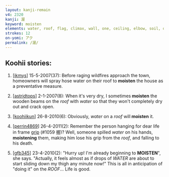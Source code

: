```yaml
---
layout: kanji-remain
v4: 2320
kanji: 渥
keyword: moisten
elements: water, roof, flag, climax, wall, one, ceiling, elbow, soil, dirt, ground
strokes: 12
on-yomi: アク
permalink: /渥/
---
```


## Koohii stories: 

1) [<a href="http://kanji.koohii.com/profile/ikmys">ikmys</a>] 15-5-2007(37): Before raging wildfires approach the town, homeowners will spray hose water on their roof to<strong> moisten</strong> the house as a preventative measure.

2) [<a href="http://kanji.koohii.com/profile/astridtops">astridtops</a>] 2-1-2007(8): When it&#039;s very dry, I sometimes<strong> moisten</strong> the wooden beams on the <em>roof</em> with <em>water</em> so that they won&#039;t completely dry out and crack open.

3) [<a href="http://kanji.koohii.com/profile/koohiikun">koohiikun</a>] 26-8-2010(6): Obviously, <em>water</em> on a <em>roof</em> will<strong> moisten</strong> it.

4) [<a href="http://kanji.koohii.com/profile/perrin4869">perrin4869</a>] 26-4-2011(2): Remember the person hanging for dear life in frame <a href="../v4/1059.html">grip</a> (#1059 握)? Well, someone spilled <em>water</em> on his hands, <strong>moistening</strong> them, making him lose his grip from the <em>roof</em>, and falling to his death.

5) [<a href="http://kanji.koohii.com/profile/gfb345">gfb345</a>] 23-4-2010(2): &quot;Hurry up! I&#039;m already beginning to <strong>MOISTEN</strong>&quot;, she says. &quot;Actually, it feels almost as if drops of <em>WATER</em> are about to start sliding down my thigh any minute now!&quot; This is all in anticipation of &quot;doing it&quot; on the <em>ROOF</em>... Life is good.

